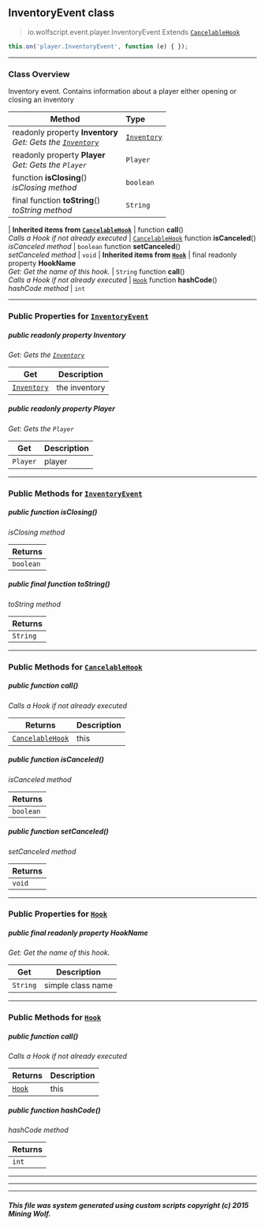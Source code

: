 ## InventoryEvent __class__

>io.wolfscript.event.player.InventoryEvent
>Extends [`CancelableHook`](../../hook/CancelableHook.md)
``` javascript
this.on('player.InventoryEvent', function (e) { });
```


---

### Class Overview

Inventory event. Contains information about a player either opening or closing an inventory

Method | Type   
--- | :--- 
 readonly property __Inventory__ <br> _Get: Gets the [`Inventory`](../../api/inventory/Inventory.md)_ | [`Inventory`](../../api/inventory/Inventory.md)
 readonly property __Player__ <br> _Get: Gets the `Player`_ | `Player`
 function __isClosing__() <br> _isClosing method_ | `boolean`
final function __toString__() <br> _toString method_ | `String`
 |
__Inherited items from [`CancelableHook`](../../hook/CancelableHook.md)__ |
 function __call__() <br> _Calls a Hook if not already executed_ | [`CancelableHook`](../../hook/CancelableHook.md)
 function __isCanceled__() <br> _isCanceled method_ | `boolean`
 function __setCanceled__() <br> _setCanceled method_ | `void`
 |
__Inherited items from [`Hook`](../../hook/Hook.md)__ |
final readonly property __HookName__ <br> _Get: Get the name of this hook._ | `String`
 function __call__() <br> _Calls a Hook if not already executed_ | [`Hook`](../../hook/Hook.md)
 function __hashCode__() <br> _hashCode method_ | `int`







---


### Public Properties for [`InventoryEvent`](InventoryEvent.md)

##### <a id='inventory'></a>public  readonly property __Inventory__

_Get: Gets the [`Inventory`](../../api/inventory/Inventory.md)_

Get | Description
--- | --- 
[`Inventory`](../../api/inventory/Inventory.md) | the inventory



##### <a id='player'></a>public  readonly property __Player__

_Get: Gets the `Player`_

Get | Description
--- | --- 
`Player` | player



---

### Public Methods for [`InventoryEvent`](InventoryEvent.md)

##### <a id='isclosing'></a>public  function __isClosing__()

_isClosing method_

Returns | 
--- | 
`boolean` |


##### <a id='tostring'></a>public final function __toString__()

_toString method_

Returns | 
--- | 
`String` |


---

### Public Methods for [`CancelableHook`](../../hook/CancelableHook.md)

##### <a id='call'></a>public  function __call__()

_Calls a Hook if not already executed_

Returns | Description
--- | --- 
[`CancelableHook`](../../hook/CancelableHook.md) | this


##### <a id='iscanceled'></a>public  function __isCanceled__()

_isCanceled method_

Returns | 
--- | 
`boolean` |


##### <a id='setcanceled'></a>public  function __setCanceled__()

_setCanceled method_

Returns | 
--- | 
`void` |


---

### Public Properties for [`Hook`](../../hook/Hook.md)

##### <a id='hookname'></a>public final readonly property __HookName__

_Get: Get the name of this hook._

Get | Description
--- | --- 
`String` | simple class name



---

### Public Methods for [`Hook`](../../hook/Hook.md)

##### <a id='call'></a>public  function __call__()

_Calls a Hook if not already executed_

Returns | Description
--- | --- 
[`Hook`](../../hook/Hook.md) | this


##### <a id='hashcode'></a>public  function __hashCode__()

_hashCode method_

Returns | 
--- | 
`int` |


---


---


---


##### This file was system generated using custom scripts copyright (c) 2015 Mining Wolf.
	

